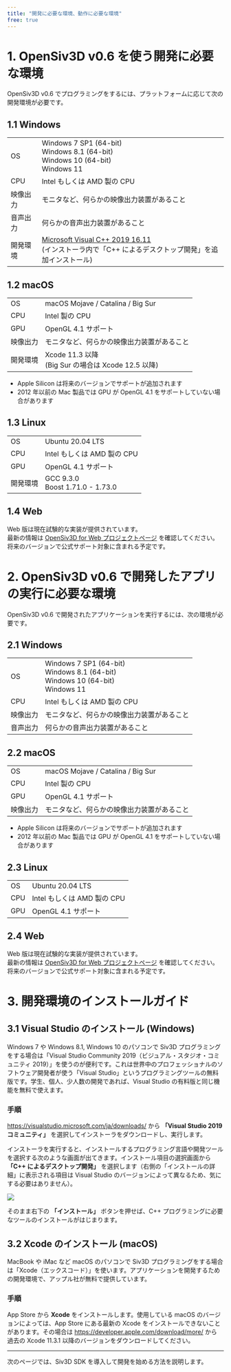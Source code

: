 ```yaml
---
title: "開発に必要な環境、動作に必要な環境"
free: true
---
```


# 1. OpenSiv3D v0.6 を使う開発に必要な環境

OpenSiv3D v0.6 でプログラミングをするには、プラットフォームに応じて次の開発環境が必要です。

## 1.1 Windows
|  |  |
|--|--|
| OS | Windows 7 SP1 (64-bit)<br>Windows 8.1 (64-bit)<br>Windows 10 (64-bit)<br>Windows 11 |
| CPU | Intel もしくは AMD 製の CPU |
| 映像出力 | モニタなど、何らかの映像出力装置があること |
| 音声出力 | 何らかの音声出力装置があること |
| 開発環境 | [Microsoft Visual C++ 2019 16.11](https://visualstudio.microsoft.com/ja/downloads/)<br>(インストーラ内で「C++ によるデスクトップ開発」を追加インストール) |

## 1.2 macOS
|  |  |
|--|--|
| OS | macOS Mojave / Catalina / Big Sur |
| CPU | Intel 製の CPU |
| GPU | OpenGL 4.1 サポート |
| 映像出力 | モニタなど、何らかの映像出力装置があること |
| 開発環境 | Xcode 11.3 以降<br>(Big Sur の場合は Xcode 12.5 以降) |

- Apple Silicon は将来のバージョンでサポートが追加されます 
- 2012 年以前の Mac 製品では GPU が OpenGL 4.1 をサポートしていない場合があります

## 1.3 Linux
|  |  |
|--|--|
| OS | Ubuntu 20.04 LTS |
| CPU | Intel もしくは AMD 製の CPU |
| GPU | OpenGL 4.1 サポート |
| 開発環境 | GCC 9.3.0<br>Boost 1.71.0 - 1.73.0 |

## 1.4 Web
Web 版は現在試験的な実装が提供されています。  
最新の情報は [OpenSiv3D for Web プロジェクトページ](https://siv3d.kamenokosoft.com/ja/index) を確認してください。  
将来のバージョンで公式サポート対象に含まれる予定です。


# 2. OpenSiv3D v0.6 で開発したアプリの実行に必要な環境

OpenSiv3D v0.6 で開発されたアプリケーションを実行するには、次の環境が必要です。

## 2.1 Windows
|  |  |
|--|--|
| OS | Windows 7 SP1 (64-bit)<br>Windows 8.1 (64-bit)<br>Windows 10 (64-bit)<br>Windows 11 |
| CPU | Intel もしくは AMD 製の CPU |
| 映像出力 | モニタなど、何らかの映像出力装置があること |
| 音声出力 | 何らかの音声出力装置があること |

## 2.2 macOS
|  |  |
|--|--|
| OS | macOS Mojave / Catalina / Big Sur |
| CPU | Intel 製の CPU |
| GPU | OpenGL 4.1 サポート |
| 映像出力 | モニタなど、何らかの映像出力装置があること |

- Apple Silicon は将来のバージョンでサポートが追加されます 
- 2012 年以前の Mac 製品では GPU が OpenGL 4.1 をサポートしていない場合があります

## 2.3 Linux
|  |  |
|--|--|
| OS | Ubuntu 20.04 LTS |
| CPU | Intel もしくは AMD 製の CPU |
| GPU | OpenGL 4.1 サポート |

## 2.4 Web
Web 版は現在試験的な実装が提供されています。  
最新の情報は [OpenSiv3D for Web プロジェクトページ](https://siv3d.kamenokosoft.com/ja/index) を確認してください。  
将来のバージョンで公式サポート対象に含まれる予定です。


# 3. 開発環境のインストールガイド

## 3.1 Visual Studio のインストール (Windows)
Windows 7 や Windows 8.1, Windows 10 のパソコンで Siv3D プログラミングをする場合は「Visual Studio Community 2019（ビジュアル・スタジオ・コミュニティ 2019）」を使うのが便利です。これは世界中のプロフェッショナルのソフトウェア開発者が使う「Visual Studio」というプログラミングツールの無料版です。学生、個人、少人数の開発であれば、Visual Studio の有料版と同じ機能を無料で使えます。

### 手順

https://visualstudio.microsoft.com/ja/downloads/ から **「Visual Studio 2019 コミュニティ」** を選択してインストーラをダウンロードし、実行します。

インストーラを実行すると、インストールするプログラミング言語や開発ツールを選択する次のような画面が出てきます。インストール項目の選択画面から **「C++ によるデスクトップ開発」** を選択します（右側の「インストールの詳細」に表示される項目は Visual Studio のバージョンによって異なるため、気にする必要はありません）。

![](https://i.gyazo.com/thumb/1000/34b2cf39108e55cb534fc9d9cb8282ac-png.png)

そのまま右下の **「インストール」** ボタンを押せば、C++ プログラミングに必要なツールのインストールがはじまります。

## 3.2 Xcode のインストール (macOS)
MacBook や iMac など macOS のパソコンで Siv3D プログラミングをする場合は「Xcode（エックスコード）」を使います。アプリケーションを開発するための開発環境で、アップル社が無料で提供しています。

### 手順

App Store から **Xcode** をインストールします。使用している macOS のバージョンによっては、App Store にある最新の Xcode をインストールできないことがあります。その場合は https://developer.apple.com/download/more/ から 過去の Xcode 11.3.1 以降のバージョンをダウンロードしてください。

---

次のページでは、Siv3D SDK を導入して開発を始める方法を説明します。
